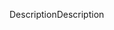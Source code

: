 <span data-ttu-id="47e53-101">Description</span><span class="sxs-lookup"><span data-stu-id="47e53-101">Description</span></span>
